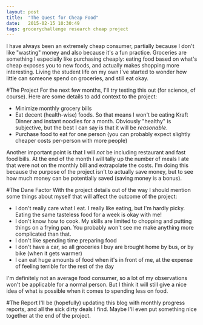 ```yaml
---
layout: post
title:  "The Quest for Cheap Food"
date:   2015-02-15 10:30:49
tags: grocerychallenge research cheap project
---
```

I have always been an extremely cheap consumer, partially because I don't like "wasting" money and also because it's a fun practice. Groceries are something I especially like purchasing cheaply: eating food based on what's cheap exposes you to new foods, and actually makes shopping more interesting. Living the student life on my own I've started to wonder how little can someone spend on groceries, and still eat okay.

#The Project
For the next few months, I'll try testing this out (for science, of course). Here are some details to add context to the project:

  - Minimize monthly grocery bills
  - Eat decent (health-wise) foods. So that means I won't be eating Kraft Dinner and instant noodles for a month. Obviously "healthy" is subjective, but the best I can say is that it will be _reasonable_.
  - Purchase food to eat for one person (you can probably expect slightly cheaper costs per-person with more people)

Another important point is that I will _not_ be including restaurant and fast food bills. At the end of the month I will tally up the number of meals I ate that were not on the monthly bill and extrapolate the costs. I'm doing this because the purpose of the project isn't to actually save money, but to see how much money can be potentially saved (saving money is a bonus).

#The Dane Factor
With the project details out of the way I should mention some things about myself that will affect the outcome of the project:

  - I don't really care what I eat. I really like eating, but I'm hardly picky. Eating the same tasteless food for a week is okay with me!
  - I don't know how to cook. My skills are limited to chopping and putting things on a frying pan. You probably won't see me make anything more complicated than that.
  - I don't like spending time preparing food
  - I don't have a car, so all groceries I buy are brought home by bus, or by bike (when it gets warmer)
  - I can eat huge amounts of food when it's in front of me, at the expense of feeling terrible for the rest of the day

I'm definitely not an average food consumer, so a lot of my observations won't be applicable for a normal person. But I think it will still give a nice idea of what is possible when it comes to spending less on food.

#The Report
I'll be (hopefully) updating this blog with monthly progress reports, and all the sick dirty deals I find. Maybe I'll even put something nice together at the end of the project.
